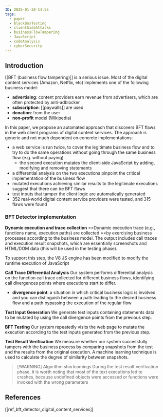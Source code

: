 ```yaml
---
ID: 2025-01-30-14:55
tags:
  - paper
  - blackBoxTesting
  - clientSideAttacks
  - businessFlowTampering
  - JavaScript
  - codeAnalysis
  - cyberSecurity
---
```

## Introduction

[[BFT (business flow tampering)]] is a serious issue. Most of the digital content services (Amazon, Netflix, etc) implements one of the following business model:
- **advertising**: content providers earn revenue from advertisers, which are often protected by anti-adblocker
- **subscription**: [[paywalls]] are used 
- **donation**: from the user
- **non-profit** model (Wikipedia)

In this paper, we propose an automated approach that discovers BFT flaws in the web client programs of digital content services. The approach is generic and not much dependent on concrete implementations:
- a web service is run twice, to cover the legitimate business flow and to try to do the same operations without going through the same business flow (e.g. without paying)
	- the second execution mutates the client-side JavaScript by adding, modifying and removing statements
- a differential analysis on the two executions pinpoint the critical implementation of the business flow
- mutated executions achieving similar results to the legitimate executions suggest that there can be BFT flaws
- test inputs that tamper the client logic are automatically generated
- 352 real-world digital content service providers were tested, and 315 flaws were found

### BFT Detector implementation

**Dynamic execution and trace collection**
==Dynamic execution trace (e.g., functions name, execution paths) are collected ==by exercising business processes according to the business model. The output includes call traces and execution result snapshots, which are essentially screenshots and HTML/DOM data (this will be used in the testing phase).

To support this step, the V8 JS engine has been modified to modify the runtime execution of JavaScript

**Call Trace Differential Analysis**
Our system performs differential analysis on the function call trace collected for different business flows, identifying call divergences points where executions start to differ.
- **divergence point**: a situation in which critical business logic is involved and you can distinguish between a path leading to the desired business flow and a path bypassing the execution of the regular flow

**Test Input Generation**
We generate test inputs containing statements data to be mutated by using the call divergence points from the previous step.

**BFT Testing**
Our system repeatedly visits the web page to mutate the execution according to the test inputs generated from the previous step.

**Test Result Verification**
We measure whether our system successfully tampers with the business process by comparing snapshots from the test and the results from the original execution. A machine learning technique is used to calculate the degree of similarity between snapshots.


> [!WARNING] Algorithm shortcomings
> During the test result verification phase, it is worth noting that most of the text executions led to crashes, because undefined objects were accessed or functions were invoked with the wrong parameters


## References
[[ref_bft_detector_digital_content_services]]